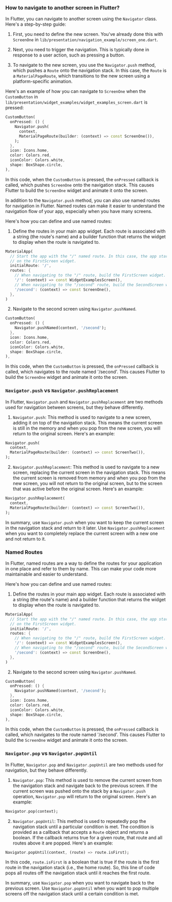 ### How to navigate to another screen in Flutter?
In Flutter, you can navigate to another screen using the `Navigator` class. Here's a step-by-step guide:

1. First, you need to define the new screen. You've already done this with `ScreenOne` in `lib/presentation/navigation_example/screen_one.dart`.

2. Next, you need to trigger the navigation. This is typically done in response to a user action, such as pressing a button.

3. To navigate to the new screen, you use the `Navigator.push` method, which pushes a `Route` onto the navigation stack. In this case, the `Route` is a `MaterialPageRoute`, which transitions to the new screen using a platform-specific animation.

Here's an example of how you can navigate to `ScreenOne` when the `CustomButton` in `lib/presentation/widget_examples/widget_examples_screen.dart` is pressed:

```dart
CustomButton(
  onPressed: () {
    Navigator.push(
      context,
      MaterialPageRoute(builder: (context) => const ScreenOne()),
    );
  },
  icon: Icons.home,
  color: Colors.red,
  iconColor: Colors.white,
  shape: BoxShape.circle,
),
```

In this code, when the `CustomButton` is pressed, the `onPressed` callback is called, which pushes `ScreenOne` onto the navigation stack. This causes Flutter to build the `ScreenOne` widget and animate it onto the screen.

In addition to the `Navigator.push` method, you can also use named routes for navigation in Flutter. Named routes can make it easier to understand the navigation flow of your app, especially when you have many screens.

Here's how you can define and use named routes:

1. Define the routes in your main app widget. Each route is associated with a string (the route's name) and a builder function that returns the widget to display when the route is navigated to.

```dart
MaterialApp(
  // Start the app with the "/" named route. In this case, the app starts
  // on the FirstScreen widget.
  initialRoute: '/',
  routes: {
    // When navigating to the "/" route, build the FirstScreen widget.
    '/': (context) => const WidgetExamplesScreen(),
    // When navigating to the "/second" route, build the SecondScreen widget.
    '/second': (context) => const ScreenOne(),
  },
)
```

2. Navigate to the second screen using `Navigator.pushNamed`.

```dart
CustomButton(
  onPressed: () {
    Navigator.pushNamed(context, '/second');
  },
  icon: Icons.home,
  color: Colors.red,
  iconColor: Colors.white,
  shape: BoxShape.circle,
),
```

In this code, when the `CustomButton` is pressed, the `onPressed` callback is called, which navigates to the route named '/second'. This causes Flutter to build the `ScreenOne` widget and animate it onto the screen.

### `Navigator.push` vs `Navigator.pushReplacement`
In Flutter, `Navigator.push` and `Navigator.pushReplacement` are two methods used for navigation between screens, but they behave differently.

1. `Navigator.push`: This method is used to navigate to a new screen, adding it on top of the navigation stack. This means the current screen is still in the memory and when you pop from the new screen, you will return to the original screen. Here's an example:

```dart
Navigator.push(
  context,
  MaterialPageRoute(builder: (context) => const ScreenTwo()),
);
```

2. `Navigator.pushReplacement`: This method is used to navigate to a new screen, replacing the current screen in the navigation stack. This means the current screen is removed from memory and when you pop from the new screen, you will not return to the original screen, but to the screen that was active before the original screen. Here's an example:

```dart
Navigator.pushReplacement(
  context,
  MaterialPageRoute(builder: (context) => const ScreenTwo()),
);
```

In summary, use `Navigator.push` when you want to keep the current screen in the navigation stack and return to it later. Use `Navigator.pushReplacement` when you want to completely replace the current screen with a new one and not return to it.

### Named Routes
In Flutter, named routes are a way to define the routes for your application in one place and refer to them by name. This can make your code more maintainable and easier to understand.

Here's how you can define and use named routes:

1. Define the routes in your main app widget. Each route is associated with a string (the route's name) and a builder function that returns the widget to display when the route is navigated to.

```dart
MaterialApp(
  // Start the app with the "/" named route. In this case, the app starts
  // on the FirstScreen widget.
  initialRoute: '/',
  routes: {
    // When navigating to the "/" route, build the FirstScreen widget.
    '/': (context) => const WidgetExamplesScreen(),
    // When navigating to the "/second" route, build the SecondScreen widget.
    '/second': (context) => const ScreenOne(),
  },
)
```

2. Navigate to the second screen using `Navigator.pushNamed`.

```dart
CustomButton(
  onPressed: () {
    Navigator.pushNamed(context, '/second');
  },
  icon: Icons.home,
  color: Colors.red,
  iconColor: Colors.white,
  shape: BoxShape.circle,
),
```

In this code, when the `CustomButton` is pressed, the `onPressed` callback is called, which navigates to the route named '/second'. This causes Flutter to build the `ScreenOne` widget and animate it onto the screen.

### `Navigator.pop` vs `Navigator.popUntil`
In Flutter, `Navigator.pop` and `Navigator.popUntil` are two methods used for navigation, but they behave differently.

1. `Navigator.pop`: This method is used to remove the current screen from the navigation stack and navigate back to the previous screen. If the current screen was pushed onto the stack by a `Navigator.push` operation, `Navigator.pop` will return to the original screen. Here's an example:

```dart
Navigator.pop(context);
```

2. `Navigator.popUntil`: This method is used to repeatedly pop the navigation stack until a particular condition is met. The condition is provided as a callback that accepts a `Route` object and returns a boolean. If the callback returns true for a given route, that route and all routes above it are popped. Here's an example:

```dart
Navigator.popUntil(context, (route) => route.isFirst);
```

In this code, `route.isFirst` is a boolean that is true if the route is the first route in the navigation stack (i.e., the home route). So, this line of code pops all routes off the navigation stack until it reaches the first route.

In summary, use `Navigator.pop` when you want to navigate back to the previous screen. Use `Navigator.popUntil` when you want to pop multiple screens off the navigation stack until a certain condition is met.
